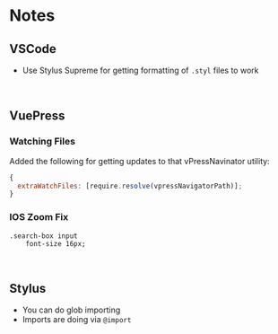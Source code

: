 # Notes

## VSCode

- Use Stylus Supreme for getting formatting of `.styl` files to work

<br>

## VuePress

### Watching Files

Added the following for getting updates to that vPressNavinator utility:

```js
{
  extraWatchFiles: [require.resolve(vpressNavigatorPath)];
}
```

### IOS Zoom Fix

```stylus
.search-box input
    font-size 16px;
```

<br>

## Stylus

- You can do glob importing
- Imports are doing via `@import`
